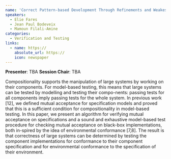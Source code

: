 ```yaml
---
name: 'Correct Pattern-based Development Through Refinements and Weakest Preconditions Calculus'
speakers:
  - Elie Fares
  - Jean Paul Bodeveix
  - Mamoun Filali-Amine
categories:
  - Verification and Testing
links:
  - name: https://
    absolute_url: https://
    icon: newspaper
---
```


**Presenter**: TBA
**Session Chair**: TBA

Compositionality supports the manipulation of large systems by working on their components. For model-based testing, this means that large systems can be tested by modelling and testing their compo-nents: passing tests for all components imply passing tests for the whole system. In previous work [12], we defined mutual acceptance for specification models and proved that this is a sufficient condition for compositionality in model-based testing.
In this paper, we present an algorithm for verifying mutual acceptance on specifications and a sound and exhaustive model-based test procedure for checking mutual acceptance on black-box implementations, both in-spired by the idea of environmental conformance [7,8]. The result is that correctness of large systems can be determined by testing the component implementations for conformance to their component specification and for environmental conformance to the specification of their environment.